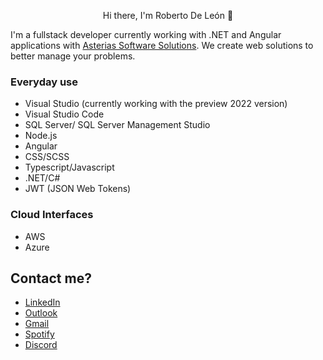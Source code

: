 <p align="center">
    Hi there, I'm Roberto De León 👋
</p>

I'm a fullstack developer currently working with .NET and Angular applications with [Asterias Software Solutions](https://github.com/Asterias-Software-Solutrions). We create web solutions to better manage your problems.

### Everyday use

* Visual Studio (currently working with the preview 2022 version)
* Visual Studio Code
* SQL Server/ SQL Server Management Studio
* Node.js
* Angular
* CSS/SCSS
* Typescript/Javascript
* .NET/C#
* JWT (JSON Web Tokens)

### Cloud Interfaces
* AWS
* Azure

## Contact me?

* [LinkedIn](https://www.linkedin.com/in/jayson-roberto-de-le%C3%B3n-mart%C3%ADnez-4aab1117a)
* [Outlook](mailto:json.roberto.deleon@outlook.com)
* [Gmail](mailto:json.roberto.deleon@gmail.com)
* [Spotify](https://open.spotify.com/user/mxjrdmmx?si=5c96ebdf386a4746)
* [Discord](0x41414141#1258)
